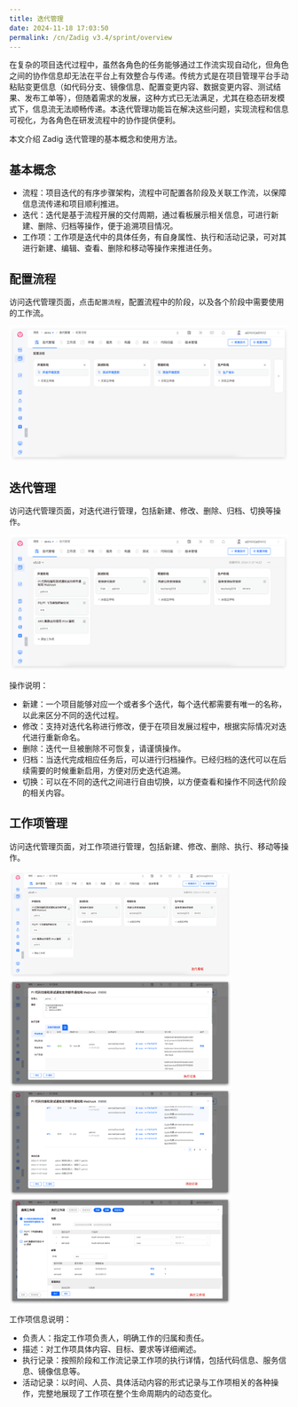 ```yaml
---
title: 迭代管理
date: 2024-11-18 17:03:50
permalink: /cn/Zadig v3.4/sprint/overview
---
```


在复杂的项目迭代过程中，虽然各角色的任务能够通过工作流实现自动化，但角色之间的协作信息却无法在平台上有效整合与传递。传统方式是在项目管理平台手动粘贴变更信息（如代码分支、镜像信息、配置变更内容、数据变更内容、测试结果、发布工单等），但随着需求的发展，这种方式已无法满足，尤其在稳态研发模式下，信息流无法顺畅传递。本迭代管理功能旨在解决这些问题，实现流程和信息可视化，为各角色在研发流程中的协作提供便利。

本文介绍 Zadig 迭代管理的基本概念和使用方法。

## 基本概念

- 流程：项目迭代的有序步骤架构，流程中可配置各阶段及关联工作流，以保障信息流传递和项目顺利推进。
- 迭代：迭代是基于流程开展的交付周期，通过看板展示相关信息，可进行新建、删除、归档等操作，便于追溯项目情况。
- 工作项：工作项是迭代中的具体任务，有自身属性、执行和活动记录，可对其进行新建、编辑、查看、删除和移动等操作来推进任务。

## 配置流程

访问迭代管理页面，点击`配置流程`，配置流程中的阶段，以及各个阶段中需要使用的工作流。

![流程配置](../../../_images/sprint_flow_1.png)

## 迭代管理

访问迭代管理页面，对迭代进行管理，包括新建、修改、删除、归档、切换等操作。

![迭代管理](../../../_images/sprint_board_1.png)

操作说明：
- 新建：一个项目能够对应一个或者多个迭代，每个迭代都需要有唯一的名称，以此来区分不同的迭代过程。
- 修改：支持对迭代名称进行修改，便于在项目发展过程中，根据实际情况对迭代进行重新命名。
- 删除：迭代一旦被删除不可恢复，请谨慎操作。
- 归档：当迭代完成相应任务后，可以进行归档操作。已经归档的迭代可以在后续需要的时候重新启用，方便对历史迭代追溯。
- 切换：可以在不同的迭代之间进行自由切换，以方便查看和操作不同迭代阶段的相关内容。


## 工作项管理

访问迭代管理页面，对工作项进行管理，包括新建、修改、删除、执行、移动等操作。

<img src="../../../_images/sprint_work_item_1.png" width=400 >
<img src="../../../_images/sprint_work_item_2.png" width=400 >
<img src="../../../_images/sprint_work_item_3.png" width=400 >
<img src="../../../_images/sprint_work_item_4.png" width=400 >

工作项信息说明：
- 负责人：指定工作项负责人，明确工作的归属和责任。
- 描述：对工作项具体内容、目标、要求等详细阐述。
- 执行记录：按照阶段和工作流记录工作项的执行详情，包括代码信息、服务信息、镜像信息等。
- 活动记录：以时间、人员、具体活动内容的形式记录与工作项相关的各种操作，完整地展现了工作项在整个生命周期内的动态变化。
